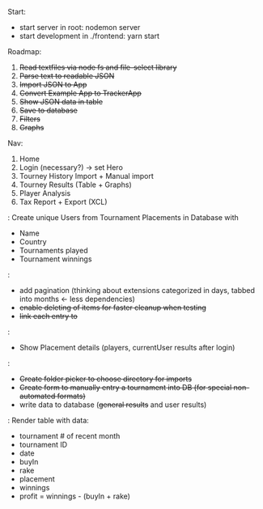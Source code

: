 Start:
- start server in root: nodemon server
- start development in ./frontend: yarn start

Roadmap:

1. ~~Read textfiles via node fs and file-select library~~
2. ~~Parse text to readable JSON~~
3. ~~Import JSON to App~~
4. ~~Convert Example App to TrackerApp~~
5. ~~Show JSON data in table~~
6. ~~Save to database~~
7. ~~Filters~~
8. ~~Graphs~~


Nav:
1. Home
2. Login (necessary?) -> set Hero
3. Tourney History Import + Manual import
4. Tourney Results (Table + Graphs)
5. Player Analysis
6. Tax Report + Export (XCL)


<UserManagement>:
Create unique Users from Tournament Placements in Database with
- Name
- Country
- Tournaments played
- Tournament winnings

<ResultsPage>:
- add pagination (thinking about extensions categorized in days, tabbed into months <- less dependencies)
- ~~enable deleting of items for faster cleanup when testing~~
- ~~link each entry to <DetailsPage>~~

<DetailsPage>:
- Show Placement details (players, currentUser results after login)

<ImportPage>:
- ~~Create folder picker to choose directory for imports~~
- ~~Create form to manually entry a tournament into DB (for special non-automated formats)~~
- write data to database (~~general results~~ and user results)

<TaxReportPage>:
Render table with data:
- tournament # of recent month
- tournament ID
- date
- buyIn
- rake
- placement
- winnings
- profit = winnings - (buyIn + rake)
